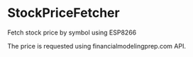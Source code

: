 # StockPriceFetcher
Fetch stock price by symbol using ESP8266

The price is requested using financialmodelingprep.com API.
